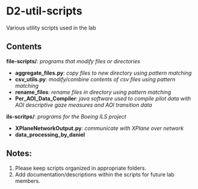 # D2-util-scripts
Various utility scripts used in the lab

## Contents

**file-scripts/**: *programs that modify files or directories*

- **aggregate_files.py**: *copy files to new directory using pattern matching*
- **csv_utils.py**: *modify/combine contents of csv files using pattern matching*
- **rename_files**: *rename files in directory using pattern matching*
- **Per_AOI_Data_Compiler**: *java software used to compile pilot data with AOI descriptive gaze measures and AOI transition data*

**ils-scritps/**: *programs for the Boeing ILS project*

- **XPlaneNetworkOutput.py**: *communicate with XPlane over network*
- **data_processing_by_daniel**

## Notes:
1. Please keep scripts organized in appropriate folders.
2. Add documentation/descriptions within the scripts for future lab members.